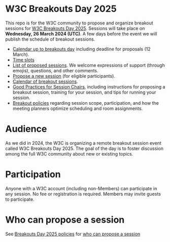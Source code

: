 # W3C Breakouts Day 2025

This repo is for the W3C community to propose and organize breakout sessions for [W3C Breakouts Day 2025](https://www.w3.org/2025/03/breakouts-day-2025/). Sessions will take place on **Wednesday, 26 March 2024 (UTC)**. A few days before the event we will publish the schedule of breakout sessions.

* [Calendar up to breakouts day](https://github.com/w3c/breakouts-day-2025/wiki/Meeting-Planner-Resources) including deadline for proposals (12 March).
* [Time slots](https://github.com/w3c/breakouts-day-2025/wiki/Session-Time-Slots)
* [List of proposed sessions](../../issues). We welcome expressions of support (through emojis), questions, and other comments.
* [Propose a new session](https://github.com/w3c/breakouts-day-2025/issues/new?assignees=&labels=session&projects=&template=session.yml) (for eligible participants).
* [Calendar of breakout sessions](https://www.w3.org/calendar/breakouts-day-2025/).
* [Good Practices for Session Chairs](https://github.com/w3c/tpac-breakouts/wiki/Good-Practices-for-Session-Chairs), including instructions for proposing a breakout session, training for your session, and tips for running your session.
* [Breakout policies](https://github.com/w3c/breakouts-day-2025/wiki/Policies) regarding session scope, participation, and how the meeting planners optimize scheduling and room assignments.

# Audience

As we did in 2024, the W3C is organizing a remote breakout session event called W3C Breakouts Day 2025. The goal of the day is to foster discussion among the full W3C community about new or existing topics.

# Participation

Anyone with a W3C account (including non-Members) can participate in any session. No fee or registration is required. Members may invite guests to participate.

# Who can propose a session

See [Breakouts Day 2025 policies](https://github.com/w3c/breakouts-day-2025/wiki/Policies) for [who can propose a session](https://github.com/w3c/breakouts-day-2025/wiki/Policies#who-can-propose-a-session)
